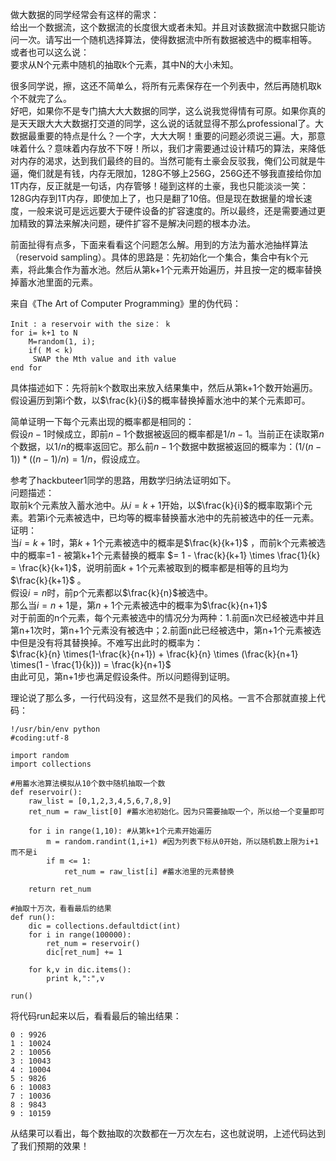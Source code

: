 做大数据的同学经常会有这样的需求：  
给出一个数据流，这个数据流的长度很大或者未知。并且对该数据流中数据只能访问一次。请写出一个随机选择算法，使得数据流中所有数据被选中的概率相等。  
或者也可以这么说：  
要求从N个元素中随机的抽取k个元素，其中N的大小未知。  

很多同学说，擦，这还不简单么，将所有元素保存在一个列表中，然后再随机取k个不就完了么。  
好吧，如果你不是专门搞大大大数据的同学，这么说我觉得情有可原。如果你真的是天天跟大大大数据打交道的同学，这么说的话就显得不那么professional了。大数据最重要的特点是什么？一个字，大大大啊！重要的问题必须说三遍。大，那意味着什么？意味着内存放不下呀！所以，我们才需要通过设计精巧的算法，来降低对内存的渴求，达到我们最终的目的。当然可能有土豪会反驳我，俺们公司就是牛逼，俺们就是有钱，内存无限加，128G不够上256G，256G还不够我直接给你加1T内存，反正就是一句话，内存管够！碰到这样的土豪，我也只能淡淡一笑：128G内存到1T内存，即使加上了，也只是翻了10倍。但是现在数据量的增长速度，一般来说可是远远要大于硬件设备的扩容速度的。所以最终，还是需要通过更加精致的算法来解决问题，硬件扩容不是解决问题的根本办法。  

前面扯得有点多，下面来看看这个问题怎么解。用到的方法为蓄水池抽样算法（reservoid sampling）。具体的思路是：先初始化一个集合，集合中有k个元素，将此集合作为蓄水池。然后从第k+1个元素开始遍历，并且按一定的概率替换掉蓄水池里面的元素。  

来自《The Art of Computer Programming》里的伪代码：  

```
Init : a reservoir with the size： k  
for i= k+1 to N  
    M=random(1, i);  
    if( M < k)  
     SWAP the Mth value and ith value  
end for   
```  

具体描述如下：先将前k个数取出来放入结果集中，然后从第k+1个数开始遍历。假设遍历到第i个数，以$\frac{k}{i}$的概率替换掉蓄水池中的某个元素即可。  

简单证明一下每个元素出现的概率都是相同的：  
假设$n-1$时候成立，即前$n-1$个数据被返回的概率都是$1/n-1$。当前正在读取第$n$个数据，以$1/n$的概率返回它。那么前$n-1$个数据中数据被返回的概率为：$(1/(n-1))*((n-1)/n)= 1/n$，假设成立。  

参考了hackbuteer1同学的思路，用数学归纳法证明如下。  
问题描述：  
取前k个元素放入蓄水池中。从$i=k+1$开始，以$\frac{k}{i}$的概率取第i个元素。若第i个元素被选中，已均等的概率替换蓄水池中的先前被选中的任一元素。  
证明：  
当$i=k+1$时，第$k+1$个元素被选中的概率是$\frac{k}{k+1}$ ，而前k个元素被选中的概率=1 - 被第k+1个元素替换的概率 $= 1 - \frac{k}{k+1} \times \frac{1}{k} =  \frac{k}{k+1}$，说明前面$k+1$个元素被取到的概率都是相等的且均为$\frac{k}{k+1}$ 。  
假设$i=n$时，前p个元素都以$\frac{k}{n}$被选中。  
那么当$i=n+1$是，第$n+1$个元素被选中的概率为$\frac{k}{n+1}$  
对于前面的n个元素，每个元素被选中的情况分为两种：1.前面n次已经被选中并且第n+1次时，第n+1个元素没有被选中；2.前面n此已经被选中，第n+1个元素被选中但是没有将其替换掉。不难写出此时的概率为：  
$\frac{k}{n} \times(1-\frac{k}{n+1}) + \frac{k}{n} \times (\frac{k}{n+1} \times(1 - \frac{1}{k})) = \frac{k}{n+1}$  
由此可见，第n+1步也满足假设条件。所以问题得到证明。  

理论说了那么多，一行代码没有，这显然不是我们的风格。一言不合那就直接上代码：  

```
!/usr/bin/env python
#coding:utf-8

import random
import collections

#用蓄水池算法模拟从10个数中随机抽取一个数
def reservoir():
    raw_list = [0,1,2,3,4,5,6,7,8,9]
    ret_num = raw_list[0] #蓄水池初始化。因为只需要抽取一个，所以给一个变量即可

    for i in range(1,10): #从第k+1个元素开始遍历
        m = random.randint(1,i+1) #因为列表下标从0开始，所以随机数上限为i+1而不是i
        if m <= 1:
            ret_num = raw_list[i] #蓄水池里的元素替换

    return ret_num

#抽取十万次，看看最后的结果
def run():
    dic = collections.defaultdict(int)
    for i in range(100000):
        ret_num = reservoir()
        dic[ret_num] += 1

    for k,v in dic.items():
        print k,":",v

run()
```  

将代码run起来以后，看看最后的输出结果：  

```
0 : 9926
1 : 10024
2 : 10056
3 : 10043
4 : 10004
5 : 9826
6 : 10083
7 : 10036
8 : 9843
9 : 10159
```  

从结果可以看出，每个数抽取的次数都在一万次左右，这也就说明，上述代码达到了我们预期的效果！